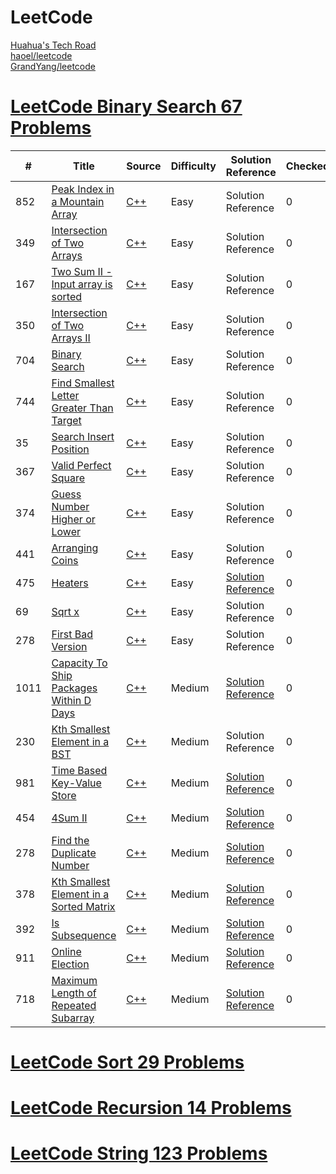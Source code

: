 LeetCode
========

[Huahua's Tech Road](https://zxi.mytechroad.com/blog/)<br>
[haoel/leetcode](https://github.com/haoel/leetcode/blob/master/README.md)<br>
[GrandYang/leetcode](https://www.cnblogs.com/grandyang/category/625406.html)

<!--
echo "278. First Bad Version" | sed -e 's/^/_/g' -e 's/\.//g' -e 's/ /_/g' | xargs mkdir
https://leetcode.com/tag/binary-search/
:%s/\s\+$//e
|454|4sum ii|c++|medium|solution reference|0|
-->

# [LeetCode Binary Search 67 Problems](https://leetcode.com/tag/binary-search/)
| # | Title | Source | Difficulty | Solution Reference | Checked |
|---| ----- | ------ | ---------- | ------------------ | ------- |
|852|[Peak Index in a Mountain Array](https://leetcode.com/problems/peak-index-in-a-mountain-array/)|[C++](./_852_Peak_Index_in_a_Mountain_Array/main.cpp)|Easy|Solution Reference|0|
|349|[Intersection of Two Arrays](https://leetcode.com/problems/intersection-of-two-arrays/)|[C++](./_349_Intersection_of_Two_Arrays/main.cpp)|Easy|Solution Reference|0|
|167|[Two Sum II - Input array is sorted](https://leetcode.com/problems/two-sum-ii-input-array-is-sorted/)|[C++](./_167_Two_Sum_II_-_Input_array_is_sorted/main.cpp)|Easy|Solution Reference|0|
|350|[Intersection of Two Arrays II](https://leetcode.com/problems/intersection-of-two-arrays-ii/)|[C++](./_350_Intersection_of_Two_Arrays_II/main.cpp)|Easy|Solution Reference|0|
|704|[Binary Search](https://leetcode.com/problems/binary-search/)|[C++](./_704_Binary_Search/main.cpp)|Easy|Solution Reference|0|
|744|[Find Smallest Letter Greater Than Target](https://leetcode.com/problems/search-insert-position/)|[C++](./_744_Find_Smallest_Letter_Greater_Than_Target/main.cpp)|Easy|Solution Reference|0|
|35|[Search Insert Position](https://leetcode.com/problems/search-insert-position/)|[C++](./_35_Search_Insert_Position/main.cpp)|Easy|Solution Reference|0|
|367|[Valid Perfect Square](https://leetcode.com/problems/valid-perfect-square/)|[C++](./_367_Valid_Perfect_Square/main.cpp)|Easy|Solution Reference|0|
|374|[Guess Number Higher or Lower](https://leetcode.com/problems/guess-number-higher-or-lower)|[C++](./_374_Guess_Number_Higher_or_Lower/main.cpp)|Easy|Solution Reference|0|
|441|[Arranging Coins](https://leetcode.com/problems/arranging-coins)|[C++](./_441_Arranging_Coins/main.cpp)|Easy|Solution Reference|0|
|475|[Heaters](https://leetcode.com/problems/heaters)|[C++](./_475_Heaters/main.cpp)|Easy|[Solution Reference](https://www.cnblogs.com/grandyang/p/6181626.html)|0|
|69|[Sqrt x](https://leetcode.com/problems/sqrtx)|[C++](./_69_Sqrt_x/main.cpp)|Easy|Solution Reference|0|
|278|[First Bad Version](https://leetcode.com/problems/first-bad-version)|[C++](./_278_First_Bad_Version/main.cpp)|Easy|Solution Reference|0|
|1011|[Capacity To Ship Packages Within D Days](https://leetcode.com/problems/capacity-to-ship-packages-within-d-days/)|[C++](./_1011_Capacity_To_Ship_Packages_Within_D_Days/main.cpp)|Medium|[Solution Reference](https://blog.csdn.net/fuxuemingzhu/article/details/88769103)|0|
|230|[Kth Smallest Element in a BST](https://leetcode.com/problems/kth-smallest-element-in-a-bst/)|[C++](./_230_Kth_Smallest_Element_in_a_BST/main.cpp)|Medium|Solution Reference|0|
|981|[Time Based Key-Value Store](https://leetcode.com/problems/time-based-key-value-store/)|[C++](./_981_Time_Based_Key-Value_Store/main.cpp)|Medium|[Solution Reference](https://zhanghuimeng.github.io/post/leetcode-981-time-based-key-value-store/)|0|
|454|[4Sum II](https://leetcode.com/problems/4sum-ii/)|[C++](./_454_4Sum_II/main.cpp)|Medium|[Solution Reference](https://zxi.mytechroad.com/blog/hashtable/leetcode-454-4sum-ii/)|0|
|278|[Find the Duplicate Number](https://leetcode.com/problems/find-the-duplicate-number)|[C++](./_287_Find_the_Duplicate_Number/main.cpp)|Medium|[Solution Reference](https://zxi.mytechroad.com/blog/algorithms/binary-search/leetcode-287-find-the-duplicate-number/)|0|
|378|[Kth Smallest Element in a Sorted Matrix](https://leetcode.com/problems/kth-smallest-element-in-a-sorted-matrix)|[C++](./_378_Kth_Smallest_Element_in_a_Sorted_Matrix/main.cpp)|Medium|[Solution Reference](https://zxi.mytechroad.com/blog/algorithms/binary-search/leetcode-378-kth-smallest-element-in-a-sorted-matrix/)|0|
|392|[Is Subsequence](https://leetcode.com/problems/is-subsequence/)|[C++](./_392_Is_Subsequence/main.cpp)|Medium|[Solution Reference](https://zxi.mytechroad.com/blog/string/leetcode-392-is-subsequence/)|0|
|911|[Online Election](https://leetcode.com/problems/online-election/)|[C++](./_911_Online_Election/main.cpp)|Medium|[Solution Reference](https://zxi.mytechroad.com/blog/hashtable/leetcode-911-online-election/)|0|
|718|[Maximum Length of Repeated Subarray](https://leetcode.com/problems/maximum-length-of-repeated-subarray/)|[C++](./_718_Maximum_Length_of_Repeated_Subarray/main.cpp)|Medium|[Solution Reference](https://www.cnblogs.com/grandyang/p/7801533.html)|0|

# [LeetCode Sort 29 Problems](https://leetcode.com/tag/sort/)
# [LeetCode Recursion 14 Problems](https://leetcode.com/tag/recursion/)
# [LeetCode String 123 Problems](https://leetcode.com/tag/string/)




